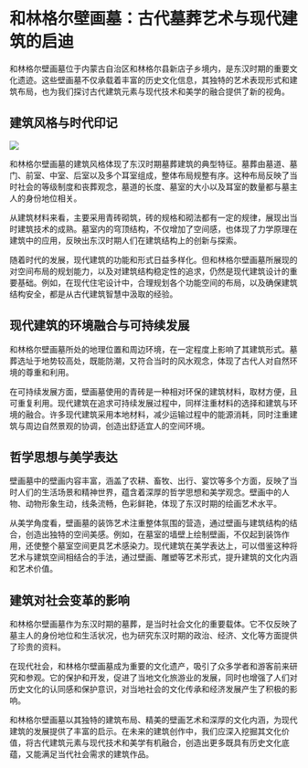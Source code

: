 # 和林格尔壁画墓：古代墓葬艺术与现代建筑的启迪

和林格尔壁画墓位于内蒙古自治区和林格尔县新店子乡境内，是东汉时期的重要文化遗迹。这些壁画墓不仅承载着丰富的历史文化信息，其独特的艺术表现形式和建筑布局，也为我们探讨古代建筑元素与现代技术和美学的融合提供了新的视角。

## 建筑风格与时代印记



![](https://p3-search.byteimg.com/obj/pgc-image/72da46998cf14bb5b1b0c668ec50192f)

和林格尔壁画墓的建筑风格体现了东汉时期墓葬建筑的典型特征。墓葬由墓道、墓门、前室、中室、后室以及多个耳室组成，整体布局规整有序。这种布局反映了当时社会的等级制度和丧葬观念，墓道的长度、墓室的大小以及耳室的数量都与墓主人的身份地位相关。

从建筑材料来看，主要采用青砖砌筑，砖的规格和砌法都有一定的规律，展现出当时建筑技术的成熟。墓室内的穹顶结构，不仅增加了空间感，也体现了力学原理在建筑中的应用，反映出东汉时期人们在建筑结构上的创新与探索。

随着时代的发展，现代建筑的功能和形式日益多样化。但和林格尔壁画墓所展现的对空间布局的规划能力，以及对建筑结构稳定性的追求，仍然是现代建筑设计的重要基础。例如，在现代住宅设计中，合理规划各个功能空间的布局，以及确保建筑结构安全，都是从古代建筑智慧中汲取的经验。

## 现代建筑的环境融合与可持续发展

和林格尔壁画墓所处的地理位置和周边环境，在一定程度上影响了其建筑形式。墓葬选址于地势较高处，既能防潮，又符合当时的风水观念，体现了古代人对自然环境的尊重和利用。

在可持续发展方面，壁画墓使用的青砖是一种相对环保的建筑材料，取材方便，且可重复利用。现代建筑在追求可持续发展过程中，同样注重材料的选择和建筑与环境的融合。许多现代建筑采用本地材料，减少运输过程中的能源消耗，同时注重建筑与周边自然景观的协调，创造出舒适宜人的空间环境。

## 哲学思想与美学表达

壁画墓中的壁画内容丰富，涵盖了农耕、畜牧、出行、宴饮等多个方面，反映了当时人们的生活场景和精神世界，蕴含着深厚的哲学思想和美学观念。壁画中的人物、动物形象生动，线条流畅，色彩鲜艳，体现了东汉时期的绘画艺术水平。

从美学角度看，壁画墓的装饰艺术注重整体氛围的营造，通过壁画与建筑结构的结合，创造出独特的空间美感。例如，在墓室的墙壁上绘制壁画，不仅起到装饰作用，还使整个墓室空间更具艺术感染力。现代建筑在美学表达上，可以借鉴这种将艺术与建筑空间相结合的手法，通过壁画、雕塑等艺术形式，提升建筑的文化内涵和艺术价值。

## 建筑对社会变革的影响

和林格尔壁画墓作为东汉时期的墓葬，是当时社会文化的重要载体。它不仅反映了墓主人的身份地位和生活状况，也为研究东汉时期的政治、经济、文化等方面提供了珍贵的资料。

在现代社会，和林格尔壁画墓成为重要的文化遗产，吸引了众多学者和游客前来研究和参观。它的保护和开发，促进了当地文化旅游业的发展，同时也增强了人们对历史文化的认同感和保护意识，对当地社会的文化传承和经济发展产生了积极的影响。

和林格尔壁画墓以其独特的建筑布局、精美的壁画艺术和深厚的文化内涵，为现代建筑的发展提供了丰富的启示。在未来的建筑创作中，我们应深入挖掘其文化价值，将古代建筑元素与现代技术和美学有机融合，创造出更多既具有历史文化底蕴，又能满足当代社会需求的建筑作品。